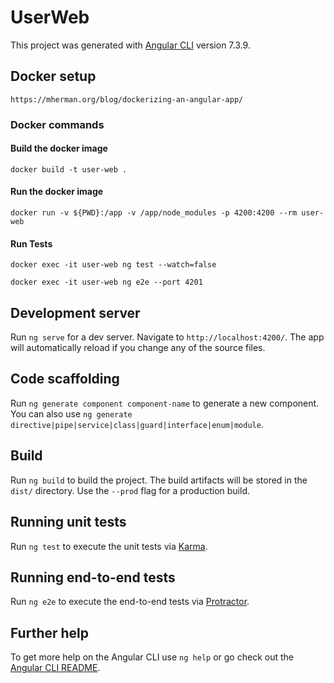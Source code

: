 # UserWeb

This project was generated with [Angular CLI](https://github.com/angular/angular-cli) version 7.3.9.

## Docker setup

`https://mherman.org/blog/dockerizing-an-angular-app/`

### Docker commands

#### Build the docker image

`docker build -t user-web .`

#### Run the docker image

`docker run -v ${PWD}:/app -v /app/node_modules -p 4200:4200 --rm user-web`

#### Run Tests

`docker exec -it user-web ng test --watch=false`

`docker exec -it user-web ng e2e --port 4201`


## Development server

Run `ng serve` for a dev server. Navigate to `http://localhost:4200/`. The app will automatically reload if you change any of the source files.

## Code scaffolding

Run `ng generate component component-name` to generate a new component. You can also use `ng generate directive|pipe|service|class|guard|interface|enum|module`.

## Build

Run `ng build` to build the project. The build artifacts will be stored in the `dist/` directory. Use the `--prod` flag for a production build.

## Running unit tests

Run `ng test` to execute the unit tests via [Karma](https://karma-runner.github.io).

## Running end-to-end tests

Run `ng e2e` to execute the end-to-end tests via [Protractor](http://www.protractortest.org/).

## Further help

To get more help on the Angular CLI use `ng help` or go check out the [Angular CLI README](https://github.com/angular/angular-cli/blob/master/README.md).
